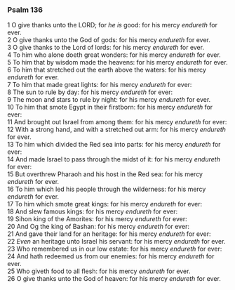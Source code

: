 ### Psalm 136

1 O give thanks unto the LORD; for *he is* good: for his mercy *endureth* for ever.  
2 O give thanks unto the God of gods: for his mercy *endureth* for ever.  
3 O give thanks to the Lord of lords: for his mercy *endureth* for ever.  
4 To him who alone doeth great wonders: for his mercy *endureth* for ever.  
5 To him that by wisdom made the heavens: for his mercy *endureth* for ever.  
6 To him that stretched out the earth above the waters: for his mercy *endureth* for ever.  
7 To him that made great lights: for his mercy *endureth* for ever:  
8 The sun to rule by day: for his mercy *endureth* for ever:  
9 The moon and stars to rule by night: for his mercy *endureth* for ever.  
10 To him that smote Egypt in their firstborn: for his mercy *endureth* for ever:  
11 And brought out Israel from among them: for his mercy *endureth* for ever:  
12 With a strong hand, and with a stretched out arm: for his mercy *endureth* for ever.  
13 To him which divided the Red sea into parts: for his mercy *endureth* for ever:  
14 And made Israel to pass through the midst of it: for his mercy *endureth* for ever:  
15 But overthrew Pharaoh and his host in the Red sea: for his mercy *endureth* for ever.  
16 To him which led his people through the wilderness: for his mercy *endureth* for ever.  
17 To him which smote great kings: for his mercy *endureth* for ever:  
18 And slew famous kings: for his mercy *endureth* for ever:  
19 Sihon king of the Amorites: for his mercy *endureth* for ever:  
20 And Og the king of Bashan: for his mercy *endureth* for ever:  
21 And gave their land for an heritage: for his mercy *endureth* for ever:  
22 *Even* an heritage unto Israel his servant: for his mercy *endureth* for ever.  
23 Who remembered us in our low estate: for his mercy *endureth* for ever:  
24 And hath redeemed us from our enemies: for his mercy *endureth* for ever.  
25 Who giveth food to all flesh: for his mercy *endureth* for ever.  
26 O give thanks unto the God of heaven: for his mercy *endureth* for ever.  
